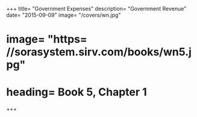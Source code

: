 +++
title=  "Government Expenses"
description=  "Government Revenue"
date=  "2015-09-09"
image=  "/covers/wn.jpg"
# image=  "https= //sorasystem.sirv.com/books/wn5.jpg"
# heading=  Book 5, Chapter 1 
+++
